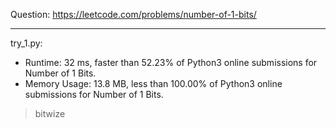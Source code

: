 Question: https://leetcode.com/problems/number-of-1-bits/

---

try_1.py:
* Runtime: 32 ms, faster than 52.23% of Python3 online submissions for Number of 1 Bits.
* Memory Usage: 13.8 MB, less than 100.00% of Python3 online submissions for Number of 1 Bits.

> bitwize
